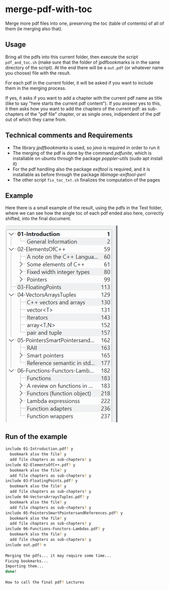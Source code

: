 # merge-pdf-with-toc
Merge more pdf files into one, preserving the toc (table of contents) of all of them (ie merging also that).

## Usage
Bring all the pdfs into this current folder, then execute the script `pdf_and_toc.sh` (make sure that the folder of jpdfbookmarks is in the same directory of the script). At the end there will be a `out.pdf` (or whatever name you choose) file with the result.

For each pdf in the current folder, it will be asked if you want to include them in the merging process.

If yes, it asks if you want to add a chapter with the current pdf name as title (like to say "here starts the current pdf content").
If you answer yes to this, it then asks how you want to add the chapters of the current pdf: as sub-chapters of the "pdf file" chapter, or as single ones, indipendent of the pdf out of which they came from.

## Technical comments and Requirements
- The library *jpdfbookmarks* is used, so *java* is required in order to run it
- The merging of the pdf is done by the command *pdfunite*, which is installable on ubuntu through the package *poppler-utils* (sudo apt install it)
- For the pdf handling also the package *exiftool* is required, and it is installable as before through the package *libimage-exiftool-perl*
- The other script `fix_toc_txt.sh` finalizes the computation of the pages 

## Example
Here there is a small example of the result, using the pdfs in the Test folder, where we can see how the single toc of each pdf ended also here, correctly shifted, into the final document.

![example of the result](./new_example.png)

## Run of the example
```bash
include 01-Introduction.pdf? y
  bookmark also the file? y
  add file chapters as sub-chapters? y
include 02-ElementsOfC++.pdf? y
  bookmark also the file? y
  add file chapters as sub-chapters? y
include 03-FloatingPoints.pdf? y
  bookmark also the file? y
  add file chapters as sub-chapters? y
include 04-VectorsArraysTuples.pdf? y
  bookmark also the file? y
  add file chapters as sub-chapters? y
include 05-PointersSmartPointersandReferences.pdf? y
  bookmark also the file? y
  add file chapters as sub-chapters? y
include 06-Functions-Functors-Lambdas.pdf? y
  bookmark also the file? y
  add file chapters as sub-chapters? y
include out.pdf? n

Merging the pdfs... it may require some time...
Fixing bookmarks...
Importing them...
done!

How to call the final pdf? Lectures
```
